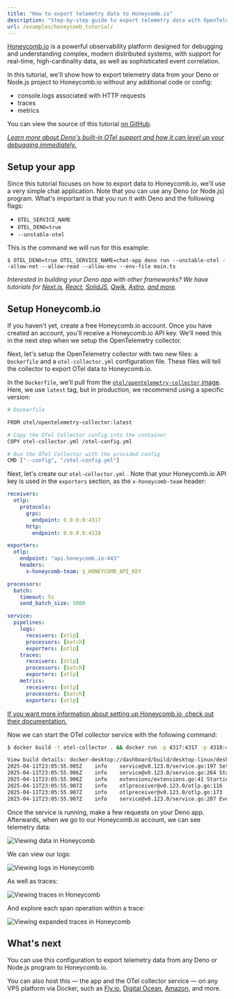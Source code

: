 ```yaml
---
title: "How to export telemetry data to Honeycomb.io"
description: "Step-by-step guide to export telemetry data with OpenTelemetry and Honeycomb.io."
url: /examples/honeycomb_tutorial/
---
```


[Honeycomb.io](https://honeycomb.io) is a powerful observability platform
designed for debugging and understanding complex, modern distributed systems,
with support for real-time, high-cardinality data, as well as sophisticated
event correlation.

In this tutorial, we'll show how to export telemetry data from your Deno or
Node.js project to Honeycomb.io without any additional code or config:

- console.logs associated with HTTP requests
- traces
- metrics

You can view the source of this tutorial [on GitHub](https://example.com).

[_Learn more about Deno's built-in OTel support and how it can level up your debugging immediately._](https://deno.com/blog/zero-config-debugging-deno-opentelemetry)

## Setup your app

Since this tutorial focuses on how to export data to Honeycomb.io, we'll use a
very simple chat application. Note that you can use any Deno (or Node.js)
program. What's important is that you run it with Deno and the following flags:

- `OTEL_SERVICE_NAME`
- `OTEL_DENO=true`
- `--unstable-otel`

This is the command we will run for this example:

```tsx
$ OTEL_DENO=true OTEL_SERVICE_NAME=chat-app deno run --unstable-otel --allow-net --allow-read --allow-env --env-file main.ts
```

_Interested in building your Deno app with other frameworks? We have tutorials
for [Next.js](/examples/next_tutorial/), [React](/examples/react_tutorial),
[SolidJS](/examples/solidjs_tutorial), [Qwik](/examples/qwik_tutorial),
[Astro](/examples/astro_tutorial), [and more](/examples)._

## Setup Honeycomb.io

If you haven't yet, create a free Honeycomb.io account. Once you have created an
account, you'll receive a Honeycomb.io API key. We'll need this in the next step
when we setup the OpenTelemetry collector.

Next, let's setup the OpenTelemetry collector with two new files: a `Dockerfile`
and a `otel-collector.yml` configuration file. These files will tell the
collector to export OTel data to Honeycomb.io.

In the `Dockerfile`, we'll pull from the
[`otel/opentelemetry-collector` image](https://hub.docker.com/r/otel/opentelemetry-collector).
Here, we use `latest` tag, but in production, we recommend using a specific
version:

```bash
# Dockerfile

FROM otel/opentelemetry-collector:latest

# Copy the OTel Collector config into the container
COPY otel-collector.yml /otel-config.yml

# Run the OTel Collector with the provided config
CMD ["--config", "/otel-config.yml"]
```

Next, let's create our `otel-collector.yml` . Note that your Honeycomb.io API
key is used in the `exporters` section, as the `x-honeycomb-team` header:

```yml
receivers:
  otlp:
    protocols:
      grpc:
        endpoint: 0.0.0.0:4317
      http:
        endpoint: 0.0.0.0:4318

exporters:
  otlp:
    endpoint: "api.honeycomb.io:443"
    headers:
      x-honeycomb-team: $_HONEYCOMB_API_KEY

processors:
  batch:
    timeout: 5s
    send_batch_size: 5000

service:
  pipelines:
    logs:
      receivers: [otlp]
      processors: [batch]
      exporters: [otlp]
    traces:
      receivers: [otlp]
      processors: [batch]
      exporters: [otlp]
    metrics:
      receivers: [otlp]
      processors: [batch]
      exporters: [otlp]
```

[If you want more information about setting up Honeycomb.io, check out their documentation.](https://docs.honeycomb.io/send-data/opentelemetry/collector/)

Now we can start the OTel collector service with the following command:

```bash
$ docker build -t otel-collector . && docker run -p 4317:4317 -p 4318:4318 otel-collector

View build details: docker-desktop://dashboard/build/desktop-linux/desktop-linux/2vyhm3qruhhhb55mow5ir4hp0
2025-04-11T23:05:55.905Z	info	service@v0.123.0/service.go:197	Setting up own telemetry...
2025-04-11T23:05:55.906Z	info	service@v0.123.0/service.go:264	Starting otelcol...	{"Version": "0.123.0", "NumCPU": 14}
2025-04-11T23:05:55.906Z	info	extensions/extensions.go:41	Starting extensions...
2025-04-11T23:05:55.907Z	info	otlpreceiver@v0.123.0/otlp.go:116	Starting GRPC server	{"endpoint": "0.0.0.0:4317"}
2025-04-11T23:05:55.907Z	info	otlpreceiver@v0.123.0/otlp.go:173	Starting HTTP server	{"endpoint": "0.0.0.0:4318"}
2025-04-11T23:05:55.907Z	info	service@v0.123.0/service.go:287	Everything is ready. Begin running and processing data.
```

Once the service is running, make a few requests on your Deno app. Afterwards,
when we go to our Honeycomb.io account, we can see telemetry data:

![Viewing data in Honeycomb](./images/how-to/honeycomb/honeycomb1.webp)

We can view our logs:

![Viewing logs in Honeycomb](./images/how-to/honeycomb/honeycomb2.webp)

As well as traces:

![Viewing traces in Honeycomb](./images/how-to/honeycomb/honeycomb3.webp)

And explore each span operation within a trace:

![Viewing expanded traces in Honeycomb](./images/how-to/honeycomb/honeycomb4.webp)

## What's next

You can use this configuration to export telemetry data from any Deno or Node.js
program to Honeycomb.io.

You can also host this — the app and the OTel collector service — on any VPS
platform via Docker, such as
[Fly.io](https://docs.deno.com/examples/deploying_deno_with_docker/),
[Digital Ocean](https://docs.deno.com/examples/digital_ocean_tutorial/),
[Amazon](https://docs.deno.com/examples/aws_lightsail_tutorial/), and more.

